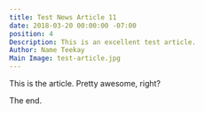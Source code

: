 ```yaml
---
title: Test News Article 11
date: 2018-03-20 00:00:00 -07:00
position: 4
Description: This is an excellent test article.
Author: Name Teekay
Main Image: test-article.jpg
---
```


This is the article. Pretty awesome, right?

The end.
